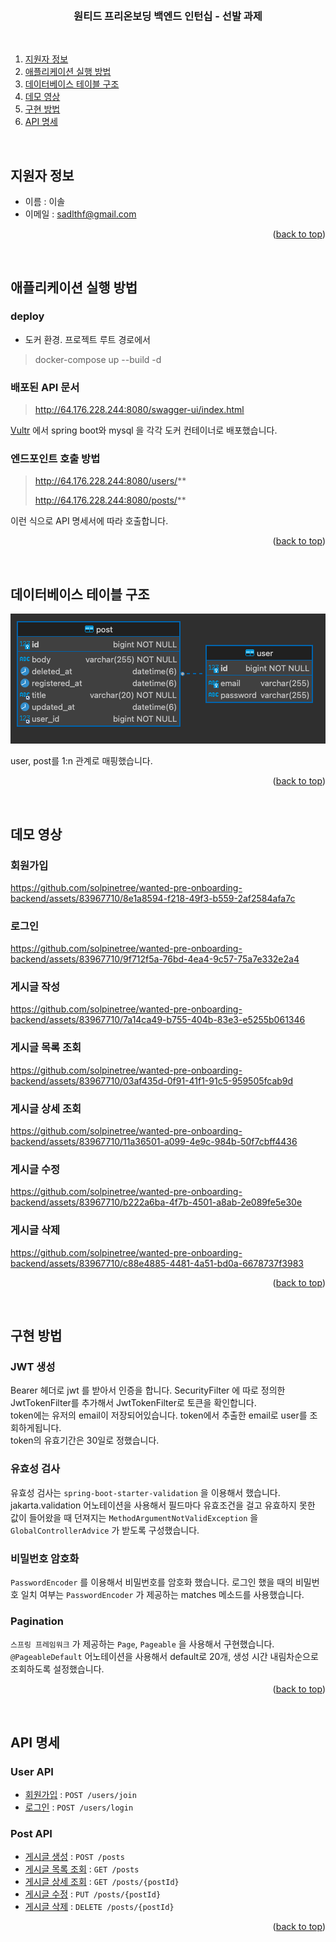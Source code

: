 <a name="readme-top"></a>


<!-- PROJECT LOGO -->
<br />
<div align="center">
  <h3 align="center">원티드 프리온보딩 백엔드 인턴십 - 선발 과제</h3>

  <p align="center">
<!--     <a href="https://github.com/othneildrew/Best-README-Template">View Demo</a> -->
  </p>
</div>

<br/>

<!-- TABLE OF CONTENTS -->
  <ol>
    <li>
      <a href="#지원자-정보">지원자 정보</a>
    </li>
    <li>
      <a href="#애플리케이션-실행-방법">애플리케이션 실행 방법</a>
    </li>
    <li>
      <a href="#데이터베이스-테이블-구조">데이터베이스 테이블 구조</a>
    </li>
    <li>
      <a href="#데모-영상">데모 영상</a>
    </li>
    <li>
      <a href="#구현-방법">구현 방법</a>
    </li>
     <li>
      <a href="#api-명세">API 명세</a>
    </li>
  </ol>

&nbsp;
&nbsp;
&nbsp;
&nbsp;


<!-- ABOUT THE PROJECT -->
## 지원자 정보

- 이름 : 이솔
- 이메일 : sadlthf@gmail.com

<p align="right">(<a href="#readme-top">back to top</a>)</p>

&nbsp;
&nbsp;
&nbsp;
&nbsp;

## 애플리케이션 실행 방법
### deploy
- 도커 환경. 프로젝트 루트 경로에서
> docker-compose up --build -d

### 배포된 API 문서
> http://64.176.228.244:8080/swagger-ui/index.html

[Vultr](Vultr.com) 에서 spring boot와 mysql 을 각각 도커 컨테이너로 배포했습니다. 

### 엔드포인트 호출 방법
> http://64.176.228.244:8080/users/**
> 
> http://64.176.228.244:8080/posts/**

이런 식으로 API 명세서에 따라 호출합니다.




<p align="right">(<a href="#readme-top">back to top</a>)</p>

&nbsp;
&nbsp;
&nbsp;
&nbsp;

## 데이터베이스 테이블 구조
![img.png](img.png)

user, post를 1:n 관계로 매핑했습니다.

<p align="right">(<a href="#readme-top">back to top</a>)</p>

&nbsp;
&nbsp;
&nbsp;
&nbsp;

## 데모 영상
### 회원가입
https://github.com/solpinetree/wanted-pre-onboarding-backend/assets/83967710/8e1a8594-f218-49f3-b559-2af2584afa7c

### 로그인
https://github.com/solpinetree/wanted-pre-onboarding-backend/assets/83967710/9f712f5a-76bd-4ea4-9c57-75a7e332e2a4

### 게시글 작성
https://github.com/solpinetree/wanted-pre-onboarding-backend/assets/83967710/7a14ca49-b755-404b-83e3-e5255b061346

### 게시글 목록 조회
https://github.com/solpinetree/wanted-pre-onboarding-backend/assets/83967710/03af435d-0f91-41f1-91c5-959505fcab9d

### 게시글 상세 조회
https://github.com/solpinetree/wanted-pre-onboarding-backend/assets/83967710/11a36501-a099-4e9c-984b-50f7cbff4436

### 게시글 수정
https://github.com/solpinetree/wanted-pre-onboarding-backend/assets/83967710/b222a6ba-4f7b-4501-a8ab-2e089fe5e30e

### 게시글 삭제
https://github.com/solpinetree/wanted-pre-onboarding-backend/assets/83967710/c88e4885-4481-4a51-bd0a-6678737f3983



<p align="right">(<a href="#readme-top">back to top</a>)</p>

&nbsp;
&nbsp;
&nbsp;
&nbsp;

## 구현 방법
### JWT 생성 
Bearer 헤더로 jwt 를 받아서 인증을 합니다. SecurityFilter 에 따로 정의한 JwtTokenFilter를 추가해서 JwtTokenFilter로 토큰을 확인합니다. <br>
token에는 유저의 email이 저장되어있습니다. token에서 추출한 email로 user를 조회하게됩니다. <br>
token의 유효기간은 30일로 정했습니다.

### 유효성 검사
유효성 검사는 `spring-boot-starter-validation` 을 이용해서 했습니다.<br> 
jakarta.validation 어노테이션을 사용해서 필드마다 유효조건을 걸고 유효하지 못한 값이 들어왔을 때 던져지는 `MethodArgumentNotValidException` 을 `GlobalControllerAdvice` 가 받도록 구성했습니다. 

### 비밀번호 암호화
`PasswordEncoder` 를 이용해서 비밀번호를 암호화 했습니다. 로그인 했을 때의 비밀번호 일치 여부는 `PasswordEncoder` 가 제공하는 matches 메소드를 사용했습니다.

### Pagination
`스프링 프레임워크` 가 제공하는 `Page`, `Pageable` 을 사용해서 구현했습니다. <br> 
`@PageableDefault` 어노테이션을 사용해서 default로 20개, 생성 시간 내림차순으로 조회하도록 설정했습니다. 
<p align="right">(<a href="#readme-top">back to top</a>)</p>

&nbsp;
&nbsp;
&nbsp;
&nbsp;

## API 명세

### User API

* [회원가입](api-docs/user/join.md) : `POST /users/join`
* [로그인](api-docs/user/login.md) : `POST /users/login`


### Post API

* [게시글 생성](api-docs/post/create.md) : `POST /posts`
* [게시글 목록 조회](api-docs/post/list.md) : `GET /posts`
* [게시글 상세 조회](api-docs/post/detail.md) : `GET /posts/{postId}`
* [게시글 수정](api-docs/post/modify.md) : `PUT /posts/{postId}`
* [게시글 삭제](api-docs/post/delete.md) : `DELETE /posts/{postId}`


<p align="right">(<a href="#readme-top">back to top</a>)</p>

&nbsp;
&nbsp;
&nbsp;
&nbsp;

